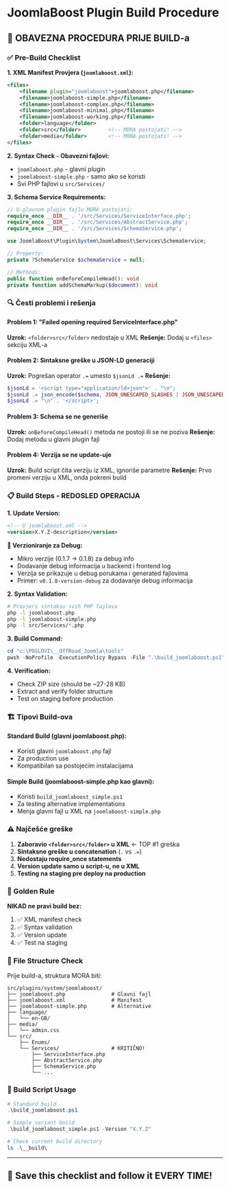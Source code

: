 # JoomlaBoost Plugin Build Procedure

## 🎯 OBAVEZNA PROCEDURA PRIJE BUILD-a

### ✅ Pre-Build Checklist

**1. XML Manifest Provjera (`joomlaboost.xml`):**

```xml
<files>
    <filename plugin="joomlaboost">joomlaboost.php</filename>
    <filename>joomlaboost-simple.php</filename>
    <filename>joomlaboost-complex.php</filename>
    <filename>joomlaboost-minimal.php</filename>
    <filename>joomlaboost-working.php</filename>
    <folder>language</folder>
    <folder>src</folder>         <!-- MORA postojati! -->
    <folder>media</folder>       <!-- MORA postojati! -->
</files>
```

**2. Syntax Check - Obavezni fajlovi:**

- `joomlaboost.php` - glavni plugin
- `joomlaboost-simple.php` - samo ako se koristi
- Svi PHP fajlovi u `src/Services/`

**3. Schema Service Requirements:**

```php
// U glavnom plugin fajlu MORA postojati:
require_once __DIR__ . '/src/Services/ServiceInterface.php';
require_once __DIR__ . '/src/Services/AbstractService.php';
require_once __DIR__ . '/src/Services/SchemaService.php';

use JoomlaBoost\Plugin\System\JoomlaBoost\Services\SchemaService;

// Property:
private ?SchemaService $schemaService = null;

// Methods:
public function onBeforeCompileHead(): void
private function addSchemaMarkup($document): void
```

### 🔍 Česti problemi i rešenja

#### Problem 1: "Failed opening required ServiceInterface.php"

**Uzrok:** `<folder>src</folder>` nedostaje u XML
**Rešenje:** Dodaj u `<files>` sekciju XML-a

#### Problem 2: Sintaksne greške u JSON-LD generaciji

**Uzrok:** Pogrešan operator `.=` umesto `$jsonLd .=`
**Rešenje:**

```php
$jsonLd = '<script type="application/ld+json">' . "\n";
$jsonLd .= json_encode($schema, JSON_UNESCAPED_SLASHES | JSON_UNESCAPED_UNICODE | JSON_PRETTY_PRINT);
$jsonLd .= "\n" . '</script>';
```

#### Problem 3: Schema se ne generiše

**Uzrok:** `onBeforeCompileHead()` metoda ne postoji ili se ne poziva
**Rešenje:** Dodaj metodu u glavni plugin fajl

#### Problem 4: Verzija se ne update-uje

**Uzrok:** Build script čita verziju iz XML, ignoriše parametre
**Rešenje:** Prvo promeni verziju u XML, onda pokreni build

### 📋 Build Steps - REDOSLED OPERACIJA

**1. Update Version:**

```xml
<!-- U joomlaboost.xml -->
<version>X.Y.Z-description</version>
```

**🐛 Verzioniranje za Debug:**

- Mikro verzije (0.1.7 → 0.1.8) za debug info
- Dodavanje debug informacija u backend i frontend log
- Verzija se prikazuje u debug porukama i generated fajlovima
- Primer: `v0.1.8-version-debug` za dodavanje debug informacija

**2. Syntax Validation:**

```bash
# Provjeri sintaksu svih PHP fajlova
php -l joomlaboost.php
php -l joomlaboost-simple.php
php -l src/Services/*.php
```

**3. Build Command:**

```powershell
cd "c:\POSLOVI\__OffRoad_Joomla\tools"
pwsh -NoProfile -ExecutionPolicy Bypass -File ".\build_joomlaboost.ps1"
```

**4. Verification:**

- Check ZIP size (should be ~27-28 KB)
- Extract and verify folder structure
- Test on staging before production

### 🏗️ Tipovi Build-ova

#### Standard Build (glavni joomlaboost.php):

- Koristi glavni `joomlaboost.php` fajl
- Za production use
- Kompatibilan sa postojećim instalacijama

#### Simple Build (joomlaboost-simple.php kao glavni):

- Koristi `build_joomlaboost_simple.ps1`
- Za testing alternative implementations
- Menja glavni fajl u XML na `joomlaboost-simple.php`

### ⚠️ Najčešće greške

1. **Zaboravio `<folder>src</folder>` u XML** ← TOP #1 greška
2. **Sintaksne greške u concatenation** (`.` vs `.=`)
3. **Nedostaju require_once statements**
4. **Version update samo u script-u, ne u XML**
5. **Testing na staging pre deploy na production**

### 🎯 Golden Rule

**NIKAD ne pravi build bez:**

1. ✅ XML manifest check
2. ✅ Syntax validation
3. ✅ Version update
4. ✅ Test na staging

### 📁 File Structure Check

Prije build-a, struktura MORA biti:

```
src/plugins/system/joomlaboost/
├── joomlaboost.php               # Glavni fajl
├── joomlaboost.xml               # Manifest
├── joomlaboost-simple.php        # Alternative
├── language/
│   └── en-GB/
├── media/
│   └── admin.css
└── src/
    ├── Enums/
    └── Services/                 # KRITIČNO!
        ├── ServiceInterface.php
        ├── AbstractService.php
        ├── SchemaService.php
        └── ...
```

### 🚀 Build Script Usage

```powershell
# Standard build
.\build_joomlaboost.ps1

# Simple variant build
.\build_joomlaboost_simple.ps1 -Version "X.Y.Z"

# Check current build directory
ls .\__build\
```

---

## 💾 Save this checklist and follow it EVERY TIME!
